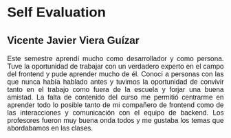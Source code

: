 <style>
@import url('https://fonts.googleapis.com/css2?family=Montserrat:wght@300;400&display=swap');

div {
    font-family: 'Montserrat', sans-serif;
    font-size: 16px;
    text-align: justify;
}
</style>
<div>

# Self Evaluation
## Vicente Javier Viera Guízar
Este semestre aprendí mucho como desarrollador y como persona. Tuve la oportunidad de trabajar con un verdadero experto en el campo del frontend y pude aprender mucho de él. Conocí a personas con las que nunca había hablado antes y tuvimos la oportunidad de convivir tanto en el trabajo como fuera de la escuela y forjar una buena amistad. La falta de contenido del curso me permitió centrarme en aprender todo lo posible tanto de mi compañero de frontend como de las interacciones y comunicación con el equipo de backend. Los profesores fueron muy buena onda todos y me gustaba los temas que abordabamos en las clases.
</div>